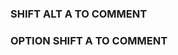 <!-- SHIFT ALT A TO COMMENT -->
<!-- OPTION SHIFT A -->
### SHIFT ALT A TO COMMENT
### OPTION SHIFT A TO COMMENT